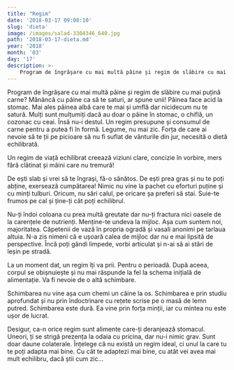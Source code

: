 ```yaml
---
title: "Regim"
date: '2018-03-17 09:08:10'
slug: 'dieta'
image: /images/salad-3304346_640.jpg
path: '2018-03-17-dieta.md'
year: '2018'
month: '03'
day: '17'
description: >-
    Program de îngrășare cu mai multă pâine și regim de slăbire cu mai puțină carne? Mănâncă cu pâine ca să te saturi, ar spune unii! Pâinea face acid la stomac. Mai ales pâinea albă care te mai și umflă 
---
```

<div class="kg-card-markdown"><p>Program de îngrășare cu mai multă pâine și regim de slăbire cu mai puțină carne? Mănâncă cu pâine ca să te saturi, ar spune unii! Pâinea face acid la stomac. Mai ales pâinea albă care te mai și umflă dar nicidecum nu te satură. Mulți sunt mulțumiți dacă au doar o pâine în stomac, o chiflă, un cozonac cu ceai. Însă nu-i destul. Un regim presupune și consumul de carne pentru a putea fi în formă. Legume, nu mai zic. Forța de care ai nevoie să te ții pe picioare să nu fi suflat de vânturile din jur, necesită o dietă echilibrată.</p>
<p>Un regim de viață echilibrat creează viziuni clare, concizie în vorbire, mers fără clătinat și mâini care nu tremură!</p>
<p>De ești slab și vrei să te îngrași, fă-o sănătos. De ești prea gras și nu te poți abține, exersează cumpătarea! Nimic nu vine la pachet cu eforturi puține și cu minți tulburi. Oricum, nu sări calul, pe oricare șa preferi să stai. Suie-te frumos pe cal și ține-ți cât poți echilibrul.</p>
<p>Nu-ți îndoi coloana cu prea multă greutate dar nu-ți fractura nici oasele de la carențele de nutrienți. Menține-te undeva la mijloc. Așa cum suntem noi, majoritatea. Căpetenii de vază în propria ogradă și vasali anonimi pe tarlaua altuia. N-a zis nimeni că e ușoară calea de mijloc dar nu e mai lipsită de perspective. Încă poți gândi limpede, vorbi articulat și n-ai să ai stări de leșin pe stradă.</p>
<p>La un moment dat, un regim îți va prii. Pentru o perioadă. După aceea, corpul se obișnuiește și nu mai răspunde la fel la schema inițială de alimentație. Va fi nevoie de o altă schimbare.</p>
<p>Schimbarea nu vine așa cum chemi un câine la os. Schimbarea e prin studiu aprofundat și nu prin îndoctrinare cu rețete scrise pe o masă de lemn putred. Schimbarea este dură. Ea vine prin forța minții, iar cu mintea nu este ușor de lucrat.</p>
<p>Desigur, ca-n orice regim sunt alimente care-ți deranjează stomacul. Uneori, ți se strigă prezența la odaia cu pricina, dar nu-i nimic grav. Sunt doar daune colaterale. Înțelege că nu există un regim ideal, ci unul la care tu te poți adapta mai bine. Cu cât te adaptezi mai bine, cu atât vei avea mai mult echilibru, dacă știi cum zic...</p>
</div>
    